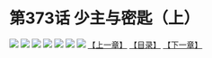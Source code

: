# 第373话 少主与密匙（上）
![](https://mhpic.xiaomingtaiji.net/comic/D/斗破苍穹拆分版/373话/1.jpg-zymk.middle.webp)
![](https://mhpic.xiaomingtaiji.net/comic/D/斗破苍穹拆分版/373话/2.jpg-zymk.middle.webp)
![](https://mhpic.xiaomingtaiji.net/comic/D/斗破苍穹拆分版/373话/3.jpg-zymk.middle.webp)
![](https://mhpic.xiaomingtaiji.net/comic/D/斗破苍穹拆分版/373话/4.jpg-zymk.middle.webp)
![](https://mhpic.xiaomingtaiji.net/comic/D/斗破苍穹拆分版/373话/5.jpg-zymk.middle.webp)
![](https://mhpic.xiaomingtaiji.net/comic/D/斗破苍穹拆分版/373话/6.jpg-zymk.middle.webp)
![](https://mhpic.xiaomingtaiji.net/comic/D/斗破苍穹拆分版/373话/7.jpg-zymk.middle.webp)
[【上一章】](./372.md)
[【目录】](./README.md)
[【下一章】](./374.md)
